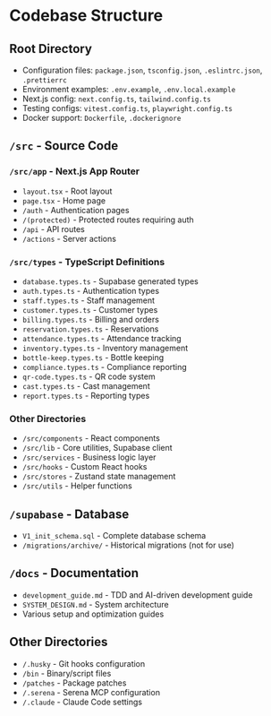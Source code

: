 # Codebase Structure

## Root Directory
- Configuration files: `package.json`, `tsconfig.json`, `.eslintrc.json`, `.prettierrc`
- Environment examples: `.env.example`, `.env.local.example`
- Next.js config: `next.config.ts`, `tailwind.config.ts`
- Testing configs: `vitest.config.ts`, `playwright.config.ts`
- Docker support: `Dockerfile`, `.dockerignore`

## `/src` - Source Code
### `/src/app` - Next.js App Router
- `layout.tsx` - Root layout
- `page.tsx` - Home page
- `/auth` - Authentication pages
- `/(protected)` - Protected routes requiring auth
- `/api` - API routes
- `/actions` - Server actions

### `/src/types` - TypeScript Definitions
- `database.types.ts` - Supabase generated types
- `auth.types.ts` - Authentication types
- `staff.types.ts` - Staff management
- `customer.types.ts` - Customer types
- `billing.types.ts` - Billing and orders
- `reservation.types.ts` - Reservations
- `attendance.types.ts` - Attendance tracking
- `inventory.types.ts` - Inventory management
- `bottle-keep.types.ts` - Bottle keeping
- `compliance.types.ts` - Compliance reporting
- `qr-code.types.ts` - QR code system
- `cast.types.ts` - Cast management
- `report.types.ts` - Reporting types

### Other Directories
- `/src/components` - React components
- `/src/lib` - Core utilities, Supabase client
- `/src/services` - Business logic layer
- `/src/hooks` - Custom React hooks
- `/src/stores` - Zustand state management
- `/src/utils` - Helper functions

## `/supabase` - Database
- `V1_init_schema.sql` - Complete database schema
- `/migrations/archive/` - Historical migrations (not for use)

## `/docs` - Documentation
- `development_guide.md` - TDD and AI-driven development guide
- `SYSTEM_DESIGN.md` - System architecture
- Various setup and optimization guides

## Other Directories
- `/.husky` - Git hooks configuration
- `/bin` - Binary/script files
- `/patches` - Package patches
- `/.serena` - Serena MCP configuration
- `/.claude` - Claude Code settings